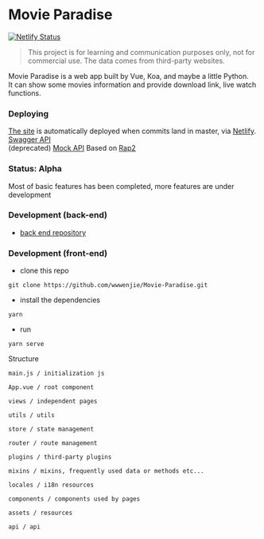 # Movie Paradise

[![Netlify Status](https://api.netlify.com/api/v1/badges/3261a25a-796e-4e36-bbba-0a3db3bf37b4/deploy-status)](https://app.netlify.com/sites/movieparadise/deploys)  

> This project is for learning and communication purposes only, not for commercial use. The data comes from third-party websites.

Movie Paradise is a web app built by Vue, Koa, and maybe a little Python.  
It can show some movies information and provide download link, live watch functions.

### Deploying
[The site](https://movieparadise.netlify.app/) is automatically deployed when commits land in master, via [Netlify](https://www.netlify.com/).  
[Swagger API](https://api.movie.jinwenjie.me/swagger-html)  
(deprecated) [Mock API](http://rap2.jinwenjie.me:3000/repository/editor?id=1) Based on [Rap2](https://github.com/thx/rap2-delos)

### Status: Alpha
Most of basic features has been completed, more features are under development

### Development (back-end)
- [back end repository](https://github.com/wwwenjie/movie-paradise-koa)

### Development (front-end)
- clone this repo
```
git clone https://github.com/wwwenjie/Movie-Paradise.git
```
- install the dependencies
```
yarn
```
- run
```
yarn serve
```
Structure
```
main.js / initialization js

App.vue / root component

views / independent pages

utils / utils

store / state management

router / route management

plugins / third-party plugins

mixins / mixins, frequently used data or methods etc...

locales / i18n resources

components / components used by pages

assets / resources

api / api
```
